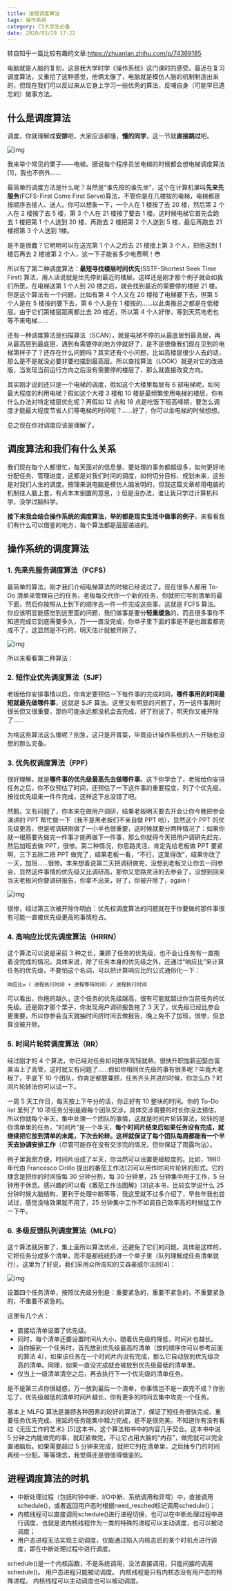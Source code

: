 ```yaml
---
title: 进程调度算法
tags: 操作系统
category: CS大学生必备
date: 2020/03/29 17:22
---
```


转自知乎一篇比较有趣的文章:https://zhuanlan.zhihu.com/p/74369185

<!--more-->

电脑就是人脑的复刻，这是我大学时学《操作系统》这门课时的感受。最近在复习调度算法，又重拾了这种感觉，他俩太像了，电脑就是模仿人脑的机制制造出来的，但现在我们可以反过来从它身上学习一些优秀的算法，反哺自身（可能早已遗忘的）做事方法。

## 什么是调度算法

调度，你就理解成**安排**吧，大家应该都懂，**懂的同学**，这一节就**直接跳过**吧。



![img](https://pic4.zhimg.com/80/v2-c48da2938bcc0074727a1bbe9ca5f38f_720w.jpg)



我来举个常见的栗子——电梯。据说每个程序员坐电梯的时候都会想电梯调度算法[1]，我也不例外……

最简单的调度方法是什么呢？当然是“谁先按的谁先坐”，这个在计算机里叫**先来先服务**(FCFS-First Come First Serve)算法，不管你是在几楼按的电梯，电梯都是按顺序去接人、送人。你可以想象一下，一个人在 1 楼按了去 20 楼，然后第 2 个人在 2 楼按了去 5 楼，第 3 个人在 21 楼按了要去 1 楼。这时候电梯它首先会跑去 1 楼把第 1 个人送到 20 楼，再跑去 2 楼把第 2 个人送到 5 楼，最后再跑去 21 楼把第 3 个人送到 1楼。

是不是很蠢？它明明可以在送完第 1 个人之后去 21 楼接上第 3 个人，把他送到 1 楼后再去 2 楼接第 2 个人，这一下子能省多少电费啊！😳

所以有了第二种调度算法：**最短寻找楼层时间优先**(SSTF-Shortest Seek Time First) 算法，用人话说就是优先停到最近的楼层。这样还是刚才那个例子就会如我们所愿，在电梯送第 1 个人到 20 楼之后，就会找到最近的需要停的楼层 21 楼。但是这个算法有一个问题，比如有第 4 个人又在 20 楼按了电梯要下去，但第 5 个人是在 5 楼按的要下去，第 6 个人是在 1 楼按的……以此类推总之都是在低楼层。由于它们第楼层距离都比去 20 楼近，所以第 4 个人好惨，等到天荒地老也等不来电梯……

还有一种调度算法是扫描算法（SCAN），就是电梯不停的从最底层到最高层，再从最高层到最底层，遇到有需要停的地方停就好了，是不是很像我们现在见到的电梯第样子了？还存在什么问题吗？其实还有个小问题，比如高楼层很少人去的话，那么是不是就没必要非要扫描到最高层。所以查找算法（LOOK）就是对它的改进版，当发现当前运行方向之后没有需要停的楼层了，那么就直接改变方向。

其实刚才说的还只是一个电梯的调度，假如这个大楼里每层有 6 部电梯呢，如何最大程度的利用电梯？假如这个大楼 3 楼和 10 楼是最频繁使用电梯的楼层，你有什么办法对特定楼层优化呢？再假如 12 点和 18 点是吃饭下班高峰期，要怎么调度才能最大程度节省人们等电梯的时间呢？……好了，你可以坐电梯的时候想想。

总之现在你对调度应该是理解了。

## 调度算法和我们有什么关系

我们现在每个人都很忙，每天面对的信息量、要处理的事务都超级多，如何更好地分配任务、管理进度，这都是对我们时间的调度，如何切分目标、规划未来，这些是对我们人生的调度。按理来说电脑是模仿人脑发明的，但我这篇文章却用电脑的机制往人脑上套，有点本末倒置的意思，:) 但是没办法，谁让我只学过计算机科学，没学过脑科学。

**接下来我会结合操作系统的调度算法，举的都是现实生活中做事的例子**，来看看我们有什么可以借鉴的地方，每个算法都是层层递进的。

## 操作系统的调度算法

### **1. 先来先服务调度算法（FCFS）**

最简单的算法，刚才我们介绍电梯算法的时候已经说过了。现在很多人都用 To-Do 清单来管理自己的任务，老板每交代你一个新的任务，你就把它写到清单的最下面，然后你按照从上到下的顺序去一件一件完成这些事，这就是 FCFS 算法。你应该明显能感觉到这里面的问题，我们做事是要分**轻重缓急**的，而且很多事你不知道完成它到底需要多久，万一一直没完成，你单子里下面的事是不是也跟着都完成不了，这显然是不行的，明天估计就被开除了。



![img](https://pic4.zhimg.com/80/v2-2f4ba12ffb81b21b88937987d6ba7b0b_720w.jpg)



所以来看看第二种算法：

### **2. 短作业优先调度算法（SJF）**

老板给你安排事情以后，你肯定要预估一下每件事的完成时间，**哪件事用的时间最短就最先做哪件事**，这就是 SJF 算法。这里又有明显的问题了，万一这件事用时很长但又很重要，那你可能永远都没机会去完成，好了别说了，明天你又被开除了……

为啥这些算法这么傻呢？别急，这只是开胃菜，毕竟设计操作系统的人一开始也没想的那么完备。

### **3. 优先权调度算法（FPF）**

很好理解，就是**哪件事的优先级最高先去做哪件事**。这下你学会了，老板给你安排任务之后，你不仅预估了时间，还预估了一下这件事的重要程度，列了个优先级。按找优先级来一件件完成，这样这下总没错了吧。

然鹅，又有问题了，你本来在做用户调研，结果老板明天要去开会让你今晚把参会演讲的 PPT 帮忙做一下（我不是黑老板们不亲自做 PPT 哈），显然这个 PPT 的优先级更高，但是呢调研刚做了一小半也很重要，这时候就要分两种情况了：如果你就一根筋要先做完一件事才能再做下一件事，那么你就得今天把用户调研先赶完，然后加班去做 PPT，很惨。第二种情况，你思路灵活，肯定先给老板做 PPT 要紧啊，三下五除二把 PPT 做完了，结果老板一看，“不行，这里得改”，结果你改了一天，加班……很惨。本来想着说第二天把调研做完，没想到老板又让你去一同参会，显然这件事情的优先级又比调研高，那你又思路灵活的去参会了，没想到回来当天老板问你要调研报告，你拿不出来，好了，你被开除了，again！



![img](https://pic4.zhimg.com/80/v2-cea0dcc848e370cf8fc54c4ec548465b_720w.jpg)



很惨，经过第三次被开除你明白：优先权调度算法的问题就在于你要做的那件事很有可能一直被优先级更高的事情抢占。

### **4. 高响应比优先调度算法（HRRN）**

这个算法可以说是采前 3 种之长，兼顾了任务的优先级，也不会让任务有一直拖着没完成的情况。具体来说，除了任务本身的优先级之外，还通过“响应比”来计算任务的优先级，不要怕这个名词，可以把计算响应比的公式通俗化一下：

```text
响应比=（ 进程执行时间 + 进程等待时间）/ 进程执行时间
```

可以看出，你拖的越久，这个任务的优先级越高，很有可能就超过你当前任务的优先级。还是刚才那个栗子，你发现用户调研报告拖了 3 天了，优先级已经比参会更重要，所以你参会当天就抽时间挤时间去做报告，晚上免不了加班，很惨，但总算没被开除。

### **5. 时间片轮转调度算法（RR）**

经过刚才的 4 个算法，你已经对任务如何排序驾轻就熟，很快升职加薪迎娶白富美当上了高管，这时就又有问题了……假如你相同优先级的事有很多呢？毕竟大老板了，手底下 10 个团队，你肯定都要兼顾，任务齐头并进的时候，你怎么办？时间片轮转法你可以试一下。

一周 5 天工作日，每天按上下午分的话，你正好有 10 整块的时间。你的 To-Do list 里列了 10 项任务分别是跟每个团队交涉，具体交涉需要的时长你没法预估，所以你就每个半天，集中处理一个团队的事情，这就是时间片轮转算法，轮转的是你清单里的任务，“时间片”是一个半天，**每个时间片结束后如果任务没有完成，就继续把它放到清单的末尾，下次去轮转。这样就保证了每个团队每周都能有一个半天去协调安排工作**（尽管可能存在没有交涉完的情况，但你保证了雨露均沾）。

例子里我图方便，时间片设成了半天，你当然可以设置更细粒度的。比如，1980 年代由 Francesco Cirillo 提出的番茄工作法[2]可以用作时间片轮转的形式。它的理念是把你的时间按每 30 分钟分割，每 30 分钟里，25 分钟集中用于工作，5 分钟用于休息。感兴趣的可以看《番茄工作法图解》[3]这本书，比较玄学说什么 25 分钟时候大脑结构，更利于处理中断等等，我这里就不过多介绍了，早些年我也尝试过，感觉没啥效果就不用了，25 分钟集中工作不如调自己效率高的时候猛工作一下午。

### **6. 多级反馈队列调度算法（MLFQ）**

这个算法就厉害了，集上面所以算法优点，还避免了它们的问题。具体是这样的，它把任务分成多个清单，而不是都统统扔进一个单子里（队列理解成任务清单就行）。这里为了好说，我们采用众所周知的艾森豪威尔法则[4]：





![img](https://pic1.zhimg.com/80/v2-82d127bfdbdd9c1540ef09f447e6f290_720w.jpg)





设置四个任务清单，按照优先级分别是：重要紧急的，重要不紧急的，不重要紧急的，不重要不紧急的。

这里有几个点：



- 直接给清单设置了优先级。
- 同时，每个清单还要设置时间片大小，随着优先级的降低，时间片也越长。
- 当你接到一个任务时，首先放到优先级最高的清单（放的顺序你可以参考前面的算法 4），如果该任务在一个时间片内没有完成，那么它自动放到优先级次高的清单。同理，如果一直没完成就会被放到优先级最低的清单里。
- 仅当上一级清单清空之后，再去执行下一个优先级的清单任务。

是不是第三点你很疑惑，万一放到最后一个清单，你事情岂不是一直完不成？你别忘了，优先级越低的清单时间片越长，你有更多的时间去集中攻克一个任务。

基本上 MLFQ 算法是兼顾各种因素的较好的算法了，保证了短任务很快完成、重要任务优先完成、拖延的任务能集中精力完成，是不是很完美。不知道你有没有看过《无压工作的艺术》[5]这本书，这个算法和书中的内容几乎契合。这本书中说 5 分钟之内能做完的事，就赶紧做完，不让它占用大脑的“内存”，做完就可以完全置诸脑后。如果需要超过 5 分钟来完成，就把它列在清单里，之后抽专门的时间再统一分配。等等理念，我觉得还是很值得借鉴的。

## 进程调度算法的时机

- 中断处理过程（包括时钟中断、I/O中断、系统调用和异常）中，直接调用schedule()，或者返回用户态时根据need_resched标记调用schedule()；
- 内核线程可以直接调用schedule()进行进程切换，也可以在中断处理过程中进行调度，也就是说内核线程作为一类的特殊的进程可以主动调度，也可以被动调度；
- 用户态进程无法实现主动调度，仅能通过陷入内核态后的某个时机点进行调度，即在中断处理过程中进行调度。

schedule()是一个内核函数，不是系统调用，没法直接调用，只能间接的调用schedule()。
 用户态进程只能被动调度。
 内核线程是只有内核态没有用户态的特殊进程。
 内核线程可以主动调度也可以被动调度。